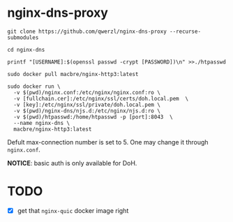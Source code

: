 # nginx-dns-proxy
```
git clone https://github.com/qwerzl/nginx-dns-proxy --recurse-submodules

cd nginx-dns

printf "[USERNAME]:$(openssl passwd -crypt [PASSWORD])\n" >>./htpasswd

sudo docker pull macbre/nginx-http3:latest

sudo docker run \
  -v $(pwd)/nginx.conf:/etc/nginx/nginx.conf:ro \
  -v [fullchain.cer]:/etc/nginx/ssl/certs/doh.local.pem  \
  -v [key]:/etc/nginx/ssl/private/doh.local.pem \
  -v $(pwd)/nginx-dns/njs.d:/etc/nginx/njs.d:ro \
  -v $(pwd)/htpasswd:/home/htpasswd -p [port]:8043  \
  --name nginx-dns \
  macbre/nginx-http3:latest
```

Defult max-connection number is set to 5. One may change it through `nginx.conf`.

**NOTICE**: basic auth is only available for DoH.

# TODO
- [x] get that `nginx-quic` docker image right
